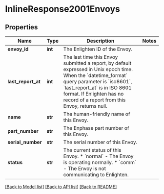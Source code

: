 # InlineResponse2001Envoys


## Properties
Name | Type | Description | Notes
------------ | ------------- | ------------- | -------------
**envoy_id** | **int** | The Enlighten ID of the Envoy. | 
**last_report_at** | **int** | The last time this Envoy submitted a report, by default expressed in Unix epoch time. When the &#x60;datetime_format&#x60; query parameter is &#x60;iso8601&#x60;, &#x60;last_report_at&#x60; is in ISO 8601 format. If Enlighten has no record of a report from this Envoy, returns null. | 
**name** | **str** | The human-friendly name of this Envoy. | 
**part_number** | **str** | The Enphase part number of this Envoy. | 
**serial_number** | **str** | The serial number of this Envoy. | 
**status** | **str** | The current status of this Envoy. * &#x60;normal&#x60; - The Envoy is operating normally. * &#x60;comm&#x60; - The Envoy is not communicating to Enlighten. | 

[[Back to Model list]](../README.md#documentation-for-models) [[Back to API list]](../README.md#documentation-for-api-endpoints) [[Back to README]](../README.md)


